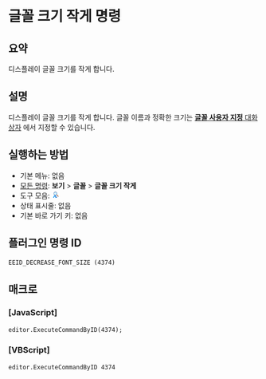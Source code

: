 # 글꼴 크기 작게 명령

## 요약

디스플레이 글꼴 크기를 작게 합니다.

## 설명

디스플레이 글꼴 크기를 작게 합니다.
글꼴 이름과 정확한 크기는 [**글꼴 사용자 지정** 대화 상자](../../dlg/properties/font/index) 에서
지정할 수 있습니다.

## 실행하는 방법

- 기본 메뉴: 없음
- [모든 명령](../tools/all_commands): **보기** \> **글꼴** \> **글꼴 크기 작게**
- 도구 모음: ![](../../images/decreasefontsize.png)
- 상태 표시줄: 없음
- 기본 바로 가기 키: 없음

## 플러그인 명령 ID

```
EEID_DECREASE_FONT_SIZE (4374)
```

## 매크로

### \[JavaScript\]

```
editor.ExecuteCommandByID(4374);
```

### \[VBScript\]

```
editor.ExecuteCommandByID 4374
```
